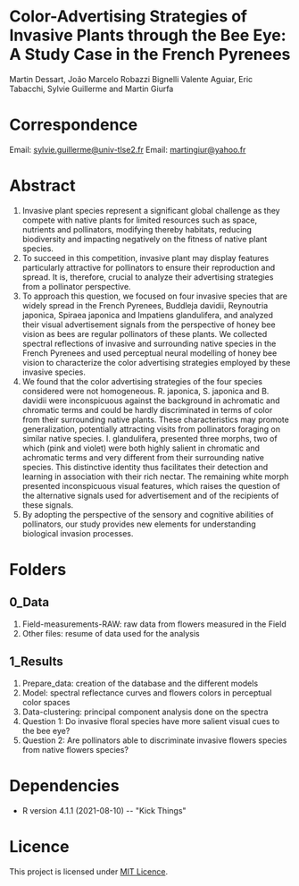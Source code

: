# Color-Advertising Strategies of Invasive Plants through the Bee Eye: A Study Case in the French Pyrenees

Martin Dessart, João Marcelo Robazzi Bignelli Valente Aguiar, Eric Tabacchi, Sylvie Guillerme and Martin Giurfa

# Correspondence
Email: sylvie.guillerme@univ-tlse2.fr                                                   Email: martingiur@yahoo.fr

# Abstract
1.	Invasive plant species represent a significant global challenge as they compete with native plants for limited resources such as space, nutrients and pollinators, modifying thereby habitats, reducing biodiversity and impacting negatively on the fitness of native plant species.
2.	To succeed in this competition, invasive plant may display features particularly attractive for pollinators to ensure their reproduction and spread. It is, therefore, crucial to analyze their advertising strategies from a pollinator perspective.
3.	To approach this question, we focused on four invasive species that are widely spread in the French Pyrenees, Buddleja davidii, Reynoutria japonica, Spiraea japonica and Impatiens glandulifera, and analyzed their visual advertisement signals from the perspective of honey bee vision as bees are regular pollinators of these plants. We collected spectral reflections of invasive and surrounding native species in the French Pyrenees and used perceptual neural modelling of honey bee vision to characterize the color advertising strategies employed by these invasive species.
4.	 We found that the color advertising strategies of the four species considered were not homogeneous. R. japonica, S. japonica and B. davidii were inconspicuous against the background in achromatic and chromatic terms and could be hardly discriminated in terms of color from their surrounding native plants. These characteristics may promote generalization, potentially attracting visits from pollinators foraging on similar native species. I. glandulifera, presented three morphs, two of which (pink and violet) were both highly salient in chromatic and achromatic terms and very different from their surrounding native species. This distinctive identity thus facilitates their detection and learning in association with their rich nectar. The remaining white morph presented inconspicuous visual features, which raises the question of the alternative signals used for advertisement and of the recipients of these signals.
5.	By adopting the perspective of the sensory and cognitive abilities of pollinators, our study provides new elements for understanding biological invasion processes.

# Folders

## 0_Data

1. Field-measurements-RAW: raw data from flowers measured in the Field
2. Other files: resume of data used for the analysis

## 1_Results
1. Prepare_data: creation of the database and the different models
2. Model: spectral reflectance curves and flowers colors in perceptual color spaces
3. Data-clustering: principal component analysis done on the spectra
4. Question 1: Do invasive floral species have more salient visual cues to the bee eye?
5. Question 2: Are pollinators able to discriminate invasive flowers species from native flowers species?

# Dependencies
* R version 4.1.1 (2021-08-10) -- "Kick Things"

# Licence
This project is licensed under [MIT Licence](https://opensource.org/license/mit/).
